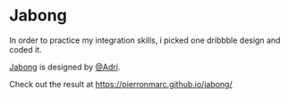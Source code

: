 # Jabong

In order to practice my integration skills, i picked one dribbble design and coded it. 

[Jabong](https://dribbble.com/shots/15700960-Jabong-Job-Finder-Landing-Page) is designed by [@Adri](https://dribbble.com/andri145).

Check out the result at https://pierronmarc.github.io/jabong/

